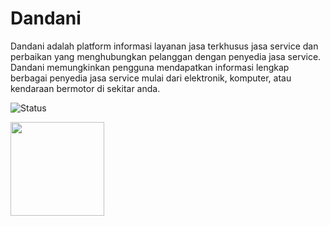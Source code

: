 
# Dandani
Dandani adalah platform informasi layanan jasa terkhusus jasa service dan perbaikan yang menghubungkan pelanggan dengan penyedia jasa
service.
<br>Dandani memungkinkan pengguna mendapatkan informasi lengkap berbagai penyedia jasa service mulai dari elektronik, komputer, atau kendaraan bermotor di sekitar anda.

![Status](https://img.shields.io/badge/Status-Release_v1.0.0-purple)

<a href="https://play.google.com/store/apps/details?id=com.vard.dandani"><img src="https://www.freepnglogos.com/uploads/play-store-logo-png/play-store-logo-nisi-filters-australia-11.png" width="150"/></a>
